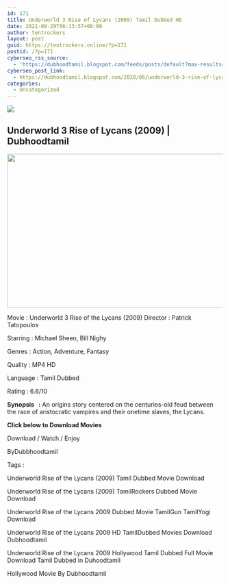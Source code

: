 ```yaml
---
id: 171
title: Underworld 3 Rise of Lycans (2009) Tamil Dubbed HD
date: 2021-08-29T06:13:57+00:00
author: tentrockers
layout: post
guid: https://tentrockers.online/?p=171
postid: /?p=171
cyberseo_rss_source:
  - 'https://dubhoodtamil.blogspot.com/feeds/posts/default?max-results=150&start-index=301'
cyberseo_post_link:
  - https://dubhoodtamil.blogspot.com/2020/06/underworld-3-rise-of-lycans-tamil.html
categories:
  - Uncategorized
---
```

<div class="media_block">
  <img src="https://1.bp.blogspot.com/-AXmZHRDLHKg/XuH7BNDhSgI/AAAAAAAABa4/5qK2Qi0XwC8g2ee3a5u98Tf1YJFIAM_tACNcBGAsYHQ/s72-c/3zgbcT.jpg" class="media_thumbnail" />
</div>

## <span>Underworld 3 Rise of Lycans (2009) | Dubhoodtamil</span>



<div class="separator">
  <a href="https://1.bp.blogspot.com/-AXmZHRDLHKg/XuH7BNDhSgI/AAAAAAAABa4/5qK2Qi0XwC8g2ee3a5u98Tf1YJFIAM_tACNcBGAsYHQ/s1600/3zgbcT.jpg" imageanchor="1"><img loading="lazy" border="0" data-original-height="900" data-original-width="1600" height="360" src="https://1.bp.blogspot.com/-AXmZHRDLHKg/XuH7BNDhSgI/AAAAAAAABa4/5qK2Qi0XwC8g2ee3a5u98Tf1YJFIAM_tACNcBGAsYHQ/s640/3zgbcT.jpg" width="640" /></a>
</div>

<span>Movie<span> </span>:<span> </span>Underworld 3 Rise of the Lycans (2009) Director<span> </span>:<span> </span>Patrick Tatopoulos</span>

<span>Starring<span> </span>:<span> </span>Michael Sheen, Bill Nighy</span>

<span>Genres<span> </span>:<span> </span>Action, Adventure, Fantasy</span>

<span>Quality<span> </span>:<span> </span>MP4 HD</span>

<span>Language</span> <span></span><span>:</span> <span></span><span>Tamil Dubbed</span>

<span>Rating</span> <span></span><span>:</span> <span></span><span>6.6/10</span>

<span><b>Synopsis&nbsp; &nbsp;:</b> An origins story centered on the centuries-old feud between the race of aristocratic vampires and their onetime slaves, the Lycans.</span>

<span><b>Click below to Download Movies</b></span>

<span>Download / Watch / Enjoy</span>

<span>ByDubbhoodtamil</span>

<span>Tags :</span>

<span>Underworld Rise of the Lycans (2009) Tamil Dubbed Movie Download</span>

<span>Underworld Rise of the Lycans (2009) TamilRockers Dubbed Movie Download</span>

<span>Underworld Rise of the Lycans 2009 Dubbed Movie TamilGun TamilYogi Download</span>

<span>Underworld Rise of the Lycans 2009 HD TamilDubbed Movies Download Dubhoodtamil</span>

<span>Underworld Rise of the Lycans 2009 Hollywood Tamil Dubbed Full Movie Download Tamil Dubbed in Duhoodtamil</span>

<span>Hollywood Movie By Dubhoodtamil</span>